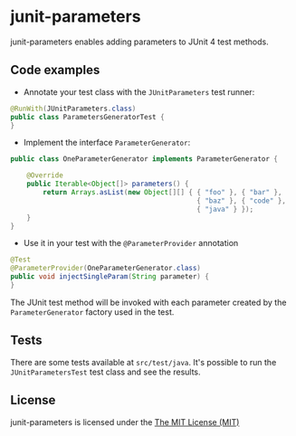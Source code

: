 # junit-parameters

junit-parameters enables adding parameters to JUnit 4 test methods.

## Code examples

* Annotate your test class with the `JUnitParameters` test runner:

```java
@RunWith(JUnitParameters.class)
public class ParametersGeneratorTest {
}
```

* Implement the interface `ParameterGenerator`:

```java
public class OneParameterGenerator implements ParameterGenerator {

    @Override
    public Iterable<Object[]> parameters() {
        return Arrays.asList(new Object[][] { { "foo" }, { "bar" }, 
                                              { "baz" }, { "code" },
                                              { "java" } });
    }
}
```

* Use it in your test with the `@ParameterProvider` annotation

```java
@Test
@ParameterProvider(OneParameterGenerator.class)
public void injectSingleParam(String parameter) {
}
```

The JUnit test method will be invoked with each parameter created by the `ParameterGenerator` factory used in the test.

## Tests

There are some tests available at `src/test/java`. It's possible to run the `JUnitParametersTest` test class and see the results.

## License

junit-parameters is licensed under the [The MIT License (MIT)](http://choosealicense.com/licenses/mit/)
